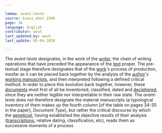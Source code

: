 ```yaml
---

lemma: avant-texte
source: biasi_what_1996
page: 38
language: English
contributor: wout
last_updated_by: wout
last_update: 05-04-2020

---
```


The _avant-texte_ designates, in the work of the [writer](writer.html), the chain of writing operations that have preceded the appearance of the [text](text.html) proper. The pre-textual stage therefore designates that of the [work](work.html)'s process of production, insofar as it can be pieced back together by the analysis of the [author](author.html)'s [working manuscripts](manuscriptWorking.html), and then interpreted following a defined critical method. In order to piece this evolution back together, however, these [documents](document.html) must first of all be inventoried, classified, dated and [deciphered](deciphering.html), since they are neither legible nor interpretable in their raw state. The _avant-texte_ does not therefore designate the material manuscripts (a typological inventory of them makes up the fourth column [of the table on pages 34-35 in the paper], _Document Type_), but rather the critical discourse by which the [geneticist](criticGenetic.html), having established the objective results of their analysis ([transcriptions](transcription.html), relative dating, classification, etc), reads them as successive moments of a process
